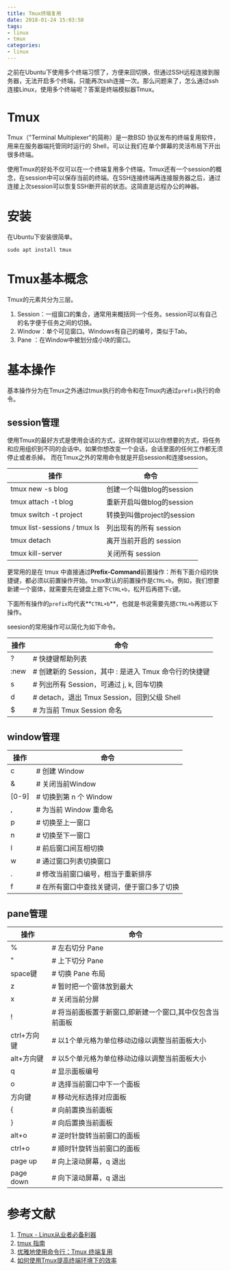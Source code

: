 ```yaml
---
title: Tmux终端复用
date: 2018-01-24 15:03:58
tags:
- linux
- tmux
categories:
- linux
---
```


之前在Ubuntu下使用多个终端习惯了，方便来回切换，但通过SSH远程连接到服务器，无法开启多个终端，只能再次ssh连接一次。那么问题来了，怎么通过ssh连接Linux，使用多个终端呢？答案是终端模拟器Tmux。
<!--more-->
# Tmux

Tmux（"Terminal Multiplexer"的简称）是一款BSD 协议发布的终端复用软件，用来在服务器端托管同时运行的 Shell，可以让我们在单个屏幕的灵活布局下开出很多终端。

使用Tmux的好处不仅可以在一个终端复用多个终端，Tmux还有一个session的概念，在session中可以保存当前的终端。在SSH连接终端再连接服务器之后，通过连接上次session可以恢复SSH断开前的状态。这简直是远程办公的神器。

# 安装

在Ubuntu下安装很简单。
```
sudo apt install tmux
```

# Tmux基本概念

Tmux的元素共分为三层。
1. Session：一组窗口的集合，通常用来概括同一个任务。session可以有自己的名字便于任务之间的切换。
2. Window：单个可见窗口。Windows有自己的编号，类似于Tab。
3. Pane ：在Window中被划分成小块的窗口。

# 基本操作

基本操作分为在Tmux之外通过tmux执行的命令和在Tmux内通过`prefix`执行的命令。

## session管理

使用Tmux的最好方式是使用会话的方式，这样你就可以以你想要的方式，将任务和应用组织到不同的会话中。如果你想改变一个会话，会话里面的任何工作都无须停止或者杀掉。
而在Tmux之外的常用命令就是开启session和连接session。

|操作     |       命令|
|---------|-----------|
|tmux new -s blog|创建一个叫做blog的session|
|tmux attach -t blog |重新开启叫做blog的session|
|tmux switch -t project| 转换到叫做project的session|
|tmux list-sessions / tmux ls | 列出现有的所有 session|
|tmux detach | 离开当前开启的 session|
|tmux kill-server |关闭所有 session|

更常用的是在 tmux 中直接通过**Prefix-Command**前置操作：所有下面介绍的快捷键，都必须以前置操作开始。tmux默认的前置操作是`CTRL+b`。例如，我们想要新建一个窗体，就需要先在键盘上摁下`CTRL+b`，松开后再摁下`c`键。

下面所有操作的`prefix`均代表**`CTRL+b`**，也就是书说需要先摁`CTRL+b`再摁以下操作。

seesion的常用操作可以简化为如下命令。

|操作     |       命令|
|---------|-----------|
|?        |# 快捷键帮助列表|
|:new<CR> |# 创建新的 Session，其中 : 是进入 Tmux 命令行的快捷键|
|s        |# 列出所有 Session，可通过 j, k, 回车切换|
|d        |# detach，退出 Tmux Session，回到父级 Shell|
|$        |# 为当前 Tmux Session 命名|

## window管理

|操作     |       命令|
|---------|-----------|
|c        |# 创建 Window|
|&        |# 关闭当前Window| 
|[0-9]    |# 切换到第 n 个 Window|
|,        |# 为当前 Window 重命名|
|p        |# 切换至上一窗口|
|n        |# 切换至下一窗口|
|l        |# 前后窗口间互相切换|
|w        |# 通过窗口列表切换窗口|
|.        |# 修改当前窗口编号，相当于重新排序|
|f        |# 在所有窗口中查找关键词，便于窗口多了切换|

## pane管理

|操作     |       命令|
|---------|-----------|
|%        |# 左右切分 Pane|
|"        |# 上下切分 Pane|
|space键  |# 切换 Pane 布局|
|z        |# 暂时把一个窗体放到最大|
|x        |# 关闭当前分屏|
|!        |# 将当前面板置于新窗口,即新建一个窗口,其中仅包含当前面板|
|ctrl+方向键 |# 以1个单元格为单位移动边缘以调整当前面板大小|
|alt+方向键 |# 以5个单元格为单位移动边缘以调整当前面板大小|
|q        |# 显示面板编号|
|o        |# 选择当前窗口中下一个面板|
|方向键   |# 移动光标选择对应面板|
|{        |# 向前置换当前面板|
|}        |# 向后置换当前面板|
|alt+o    |# 逆时针旋转当前窗口的面板|
|ctrl+o   |# 顺时针旋转当前窗口的面板|
|page up  |# 向上滚动屏幕，q 退出|
|page down |# 向下滚动屏幕，q 退出|





# 参考文献
1. [Tmux - Linux从业者必备利器](http://cenalulu.github.io/linux/tmux/)
2. [tmux 指南](http://wdxtub.com/2016/03/30/tmux-guide/)
3. [优雅地使用命令行：Tmux 终端复用](http://harttle.land/2015/11/06/tmux-startup.html)
4. [如何使用Tmux提高终端环境下的效率](https://linux.cn/article-3952-1.html)